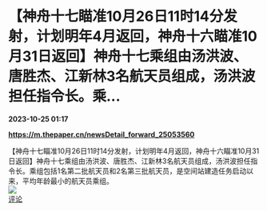 # 【神舟十七瞄准10月26日11时14分发射，计划明年4月返回，神舟十六瞄准10月31日返回】神舟十七乘组由汤洪波、唐胜杰、江新林3名航天员组成，汤洪波担任指令长。乘...

**2023-10-25 01:17**

**https://m.thepaper.cn/newsDetail_forward_25053560**

【神舟十七瞄准10月26日11时14分发射，计划明年4月返回，神舟十六瞄准10月31日返回】神舟十七乘组由汤洪波、唐胜杰、江新林3名航天员组成，汤洪波担任指令长。乘组包括1名第二批航天员和2名第三批航天员，是空间站建造任务启动以来，平均年龄最小的航天员乘组。  
![](https://img3.chouti.com/CHOUTI_20231025/312EB51CC6DD49FEA055861D49A96FC1_W644H644.jpeg)  
[评论](https://m.chouti.com/link/40395846)